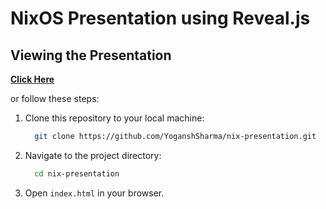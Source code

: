 # NixOS Presentation using Reveal.js

## Viewing the Presentation
[**Click Here**](https://present.yogansh.live) 

or follow these steps:
1. Clone this repository to your local machine:

    ```sh
      git clone https://github.com/YoganshSharma/nix-presentation.git
    ```
2. Navigate to the project directory:

    ```sh 
      cd nix-presentation
    ```
3. Open `index.html` in your browser.
